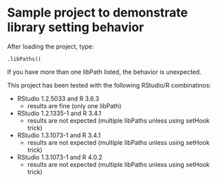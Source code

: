 # Sample project to demonstrate library setting behavior

After loading the project, type:
```
.libPaths()
```

If you have more than one libPath listed, the behavior is unexpected.

This project has been tested with the following RStudio/R combinatinos:

* RStudio 1.2.5033 and R 3.6.3
   * results are fine (only one libPath)
* RStudio 1.2.1335-1 and R 3.4.1
   * results are not expected (multiple libPaths unless using setHook trick)
* RStudio 1.3.1073-1 and R 3.4.1
   * results are not expected (multiple libPaths unless using setHook trick)
* RStudio 1.3.1073-1 and R 4.0.2
   * results are not expected (multiple libPaths unless using setHook trick)


